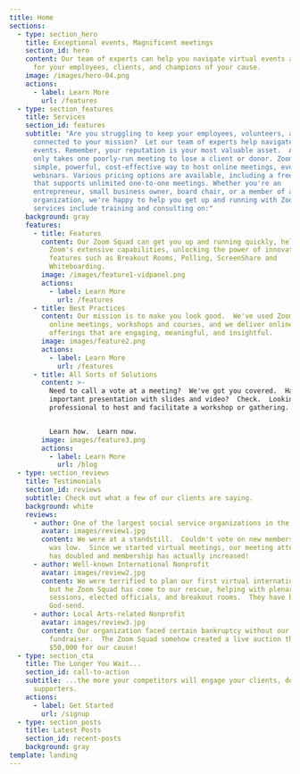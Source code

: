 ```yaml
---
title: Home
sections:
  - type: section_hero
    title: Exceptional events, Magnificent meetings
    section_id: hero
    content: Our team of experts can help you navigate virtual events and meetings
      for your employees, clients, and champions of your cause.
    image: /images/hero-04.png
    actions:
      - label: Learn More
        url: /features
  - type: section_features
    title: Services
    section_id: features
    subtitle: "Are you struggling to keep your employees, volunteers, and supporters
      connected to your mission?  Let our team of experts help navigate virtual
      events. Remember, your reputation is your most valuable asset.  And it
      only takes one poorly-run meeting to lose a client or donor. Zoom is a
      simple, powerful, cost-effective way to host online meetings, events and
      webinars. Various pricing options are available, including a free account
      that supports unlimited one-to-one meetings. Whether you're an
      entrepreneur, small business owner, board chair, or a member of a large
      organization, we're happy to help you get up and running with Zoom. Our
      services include training and consulting on:"
    background: gray
    features:
      - title: Features
        content: Our Zoom Squad can get you up and running quickly, helping navigate
          Zoom's extensive capabilities, unlocking the power of innovative
          features such as Breakout Rooms, Polling, ScreenShare and
          Whiteboarding.
        image: /images/feature1-vidpanel.png
        actions:
          - label: Learn More
            url: /features
      - title: Best Practices
        content: Our mission is to make you look good.  We've used Zoom for hundreds of
          online meetings, workshops and courses, and we deliver online
          offerings that are engaging, meaningful, and insightful.
        image: images/feature2.png
        actions:
          - label: Learn More
            url: /features
      - title: All Sorts of Solutions
        content: >-
          Need to call a vote at a meeting?  We've got you covered.  Have an
          important presentation with slides and video?  Check.  Looking for a
          professional to host and facilitate a workshop or gathering.  Done.  


          Learn how.  Learn now.
        image: images/feature3.png
        actions:
          - label: Learn More
            url: /blog
  - type: section_reviews
    title: Testimonials
    section_id: reviews
    subtitle: Check out what a few of our clients are saying.
    background: white
    reviews:
      - author: One of the largest social service organizations in the world
        avatar: images/review1.jpg
        content: We were at a standstill.  Couldn't vote on new members.  Club morale
          was low.  Since we started virtual meetings, our meeting attendance
          has doubled and membership has actually increased!
      - author: Well-known International Nonprofit
        avatar: images/review2.jpg
        content: We were terrified to plan our first virtual international conference,
          but he Zoom Squad has come to our rescue, helping with plenary
          sessions, elected officials, and breakout rooms.  They have been a
          God-send.
      - author: Local Arts-related Nonprofit
        avatar: images/review3.jpg
        content: Our organization faced certain bankruptcy without our annual
          fundraiser.  The Zoom Squad somehow created a live auction that raised
          $50,000 for our cause!
  - type: section_cta
    title: The Longer You Wait...
    section_id: call-to-action
    subtitle: ...the more your competitors will engage your clients, donors, and
      supporters.
    actions:
      - label: Get Started
        url: /signup
  - type: section_posts
    title: Latest Posts
    section_id: recent-posts
    background: gray
template: landing
---
```

